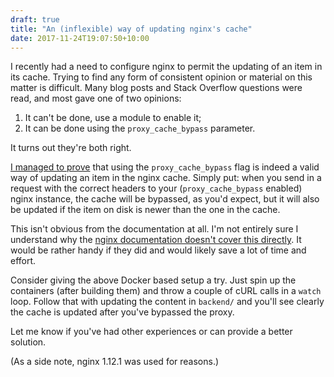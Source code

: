 ```yaml
--- 
draft: true
title: "An (inflexible) way of updating nginx's cache"
date: 2017-11-24T19:07:50+10:00
---
```


I recently had a need to configure nginx to permit the updating of an item in
its cache. Trying to find any form of consistent opinion or material on this
matter is difficult. Many blog posts and Stack Overflow questions were read,
and most gave one of two opinions:

1. It can't be done, use a module to enable it;
1. It can be done using the `proxy_cache_bypass` parameter.

It turns out they're both right.

[I managed to prove](https://github.com/mrcrilly/nginx-cache-example) that
using the `proxy_cache_bypass` flag is indeed a valid way of updating an item
in the nginx cache. Simply put: when you send in a request with the correct
headers to your (`proxy_cache_bypass` enabled) nginx instance, the cache will
be bypassed, as you'd expect, but it will also be updated if the item on disk
is newer than the one in the cache.

This isn't obvious from the documentation at all. I'm not entirely sure I
understand why the [nginx documentation doesn't cover this
directly](http://nginx.org/en/docs/http/ngx_http_proxy_module.html#proxy_cache_bypass).
It would be rather handy if they did and would likely save a lot of time and
effort.

Consider giving the above Docker based setup a try. Just spin up the containers
(after building them) and throw a couple of cURL calls in a `watch` loop.
Follow that with updating the content in `backend/` and you'll see clearly the
cache is updated after you've bypassed the proxy.

Let me know if you've had other experiences or can provide a better solution.

(As a side note, nginx 1.12.1 was used for reasons.)
